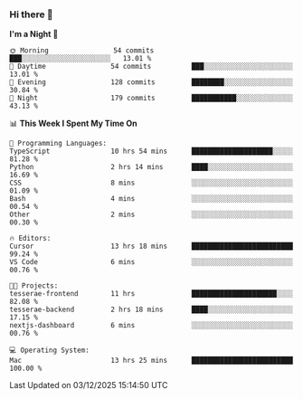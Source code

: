 ### Hi there 👋

<!--
**ALiersEL/ALiersEL** is a ✨ _special_ ✨ repository because its `README.md` (this file) appears on your GitHub profile.

Here are some ideas to get you started:

- 🔭 I’m currently working on ...
- 🌱 I’m currently learning ...
- 👯 I’m looking to collaborate on ...
- 🤔 I’m looking for help with ...
- 💬 Ask me about ...
- 📫 How to reach me: ...
- 😄 Pronouns: ...
- ⚡ Fun fact: ...
-->

<!--START_SECTION:waka-->
**I'm a Night 🦉** 

```text
🌞 Morning                54 commits          ███░░░░░░░░░░░░░░░░░░░░░░   13.01 % 
🌆 Daytime                54 commits          ███░░░░░░░░░░░░░░░░░░░░░░   13.01 % 
🌃 Evening                128 commits         ████████░░░░░░░░░░░░░░░░░   30.84 % 
🌙 Night                  179 commits         ███████████░░░░░░░░░░░░░░   43.13 % 
```


📊 **This Week I Spent My Time On** 

```text
💬 Programming Languages: 
TypeScript               10 hrs 54 mins      ████████████████████░░░░░   81.28 % 
Python                   2 hrs 14 mins       ████░░░░░░░░░░░░░░░░░░░░░   16.69 % 
CSS                      8 mins              ░░░░░░░░░░░░░░░░░░░░░░░░░   01.09 % 
Bash                     4 mins              ░░░░░░░░░░░░░░░░░░░░░░░░░   00.54 % 
Other                    2 mins              ░░░░░░░░░░░░░░░░░░░░░░░░░   00.30 % 

🔥 Editors: 
Cursor                   13 hrs 18 mins      █████████████████████████   99.24 % 
VS Code                  6 mins              ░░░░░░░░░░░░░░░░░░░░░░░░░   00.76 % 

🐱‍💻 Projects: 
tesserae-frontend        11 hrs              █████████████████████░░░░   82.08 % 
tesserae-backend         2 hrs 18 mins       ████░░░░░░░░░░░░░░░░░░░░░   17.15 % 
nextjs-dashboard         6 mins              ░░░░░░░░░░░░░░░░░░░░░░░░░   00.76 % 

💻 Operating System: 
Mac                      13 hrs 25 mins      █████████████████████████   100.00 % 
```


 Last Updated on 03/12/2025 15:14:50 UTC
<!--END_SECTION:waka-->
